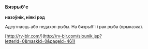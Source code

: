 ### Бязрыб'е
**назоўнік, ніякі род**

Адсутнасць або недахоп рыбы. На бязрыб'і і рак рыба (прыказка).

<a rel="author">[http://rv-blr.com/](http://rv-blr.com/slounik.jsp?letterId=0&maskId=0&pageId=461)</a>
